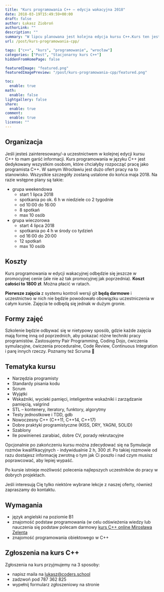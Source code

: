 ```yaml
---
title: "Kurs programowania C++ – edycja wakacyjna 2018"
date: 2018-03-19T15:49:59+00:00
draft: false
author: Łukasz Ziobroń
authorLink: ""
description: ""
summary: "W lipcu planowana jest kolejna edycja kursu C++.Kurs ten jest dedykowany wszystkim osobom, które chciałyby rozpocząć pracę jako programista C++."
url: /post/kurs-programowania-cpp/

tags: ["c++", "kurs", "programowanie", "wrocław"]
categories: ["Post", "Stacjonarny kurs C++"]
hiddenFromHomePage: false

featuredImage: "featured.png"
featuredImagePreview: "/post/kurs-programowania-cpp/featured.png"

toc:
  enable: true
math:
  enable: false
lightgallery: false
share:
  enable: true
comment:
  enable: true
license: ""
---
```


## Organizacja

Jeśli jesteś zainteresowany/-a uczestnictwem w kolejnej edycji kursu C++ to mam garść informacji. Kurs programowania w języku C++ jest dedykowany wszystkim osobom, które chciałyby rozpocząć pracę jako programista C++. W samym Wrocławiu jest dużo ofert pracy na to stanowisko. Wszystkie szczegóły zostaną ustalone do końca maja 2018. Na razie wstępne plany są takie:

* grupa weekendowa
  * start 1 lipca 2018
  * spotkania po ok. 6 h w niedziele co 2 tygodnie
  * od 10:00 do 16:00
  * 8 spotkań
  * max 10 osób
* grupa wieczorowa
  * start 4 lipca 2018
  * spotkania po 4 h w środy co tydzień
  * od 16:00 do 20:00
  * 12 spotkań
  * max 10 osób

## Koszty

Kurs programowania w edycji wakacyjnej odbędzie się jeszcze w promocyjnej cenie (ale nie aż tak promocyjnej jak poprzednia). **Koszt całości to 1800 zł**. Można płacić w ratach.

**Pierwsze zajęcia** z systemu kontroli wersji git **będą darmowe** i uczestnictwo w nich nie będzie powodowało obowiązku uczestniczenia w całym kursie. Zajęcia te odbędą się jednak w dużym gronie.

## Formy zajęć

Szkolenie będzie odbywać się w nietypowy sposób, gdzie każde zajęcia mają formę inną od poprzednich, aby pokazać różne techniki pracy programistów. Zastosujemy Pair Programming, Coding Dojo, ćwiczenia symulacyjne, ćwiczenia proceduralne, Code Review, Continuous Integration i parę innych rzeczy. Poznamy też Scruma 🙂

## Tematyka kursu

* Narzędzia programisty
* Standardy pisania kodu
* Scrum
* Wyjątki
* Wskaźniki, wycieki pamięci, inteligentne wskaźniki i zarządzanie pamięcią, valgrind
* STL – kontenery, iteratory, funktory, algorytmy
* Testy jednostkowe i TDD, gdb
* Nowoczesny C++ (C++11, C++14, C++17)
* Dobre praktyki programistyczne (KISS, DRY, YAGNI, SOLID)
* Szablony
* Ile powinieneś zarabiać, dobre CV, porady rekrutacyjne

Opcjonalnie po zakończeniu kursu można zdecydować się na Symulacje rozmów kwalifikacyjnych - indywidualnie 2 h, 300 zł. Po takiej rozmowie od razu dostajesz informację zwrotną o tym jak Ci poszło i nad czym musisz poprawcować, aby lepiej wypaść.

Po kursie istnieje możliwość polecenia najlepszych uczestników do pracy w dobrych projektach.

Jeśli interesują Cię tylko niektóre wybrane lekcje z naszej oferty, również zapraszamy do kontaktu.

## Wymagania

* język angielski na poziomie B1
* znajomość podstaw programowania (w celu odświeżenia wiedzy lub nauczenia się podstaw polecam darmowy [kurs C++ online Mirosława Zelenta](http://miroslawzelent.pl/kurs-c++/)
* znajomość programowania obiektowego w C++

## Zgłoszenia na kurs C++

Zgłoszenia na kurs przyjmujemy na 3 sposoby:

* napisz maila na <lukasz@coders.school>
* zadzwoń pod 787 362 825
* wypełnij formularz zgłoszeniowy na stronie
